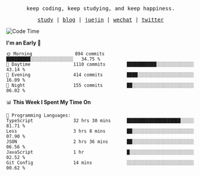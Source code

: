 <p align="center">
  <samp>
    <span>keep coding, keep studying, and keep happiness.</span>
  </samp>
</p>

<p align="center">
  <samp>
    <a href="https://github.com/ouduidui/fe-study">study</a> |
    <a href="https://deweyou.me">blog</a>  |
    <a href="https://juejin.cn/user/4309700183594366">juejin</a> |
    <a href="https://user-images.githubusercontent.com/54696834/165071004-6509e3f2-90c3-448c-9d92-3da42b0c2021.jpeg">wechat</a> |
    <a href="https://twitter.com/ouduidui">twitter</a>
  </samp>
</p>

<!--START_SECTION:waka-->
![Code Time](http://img.shields.io/badge/Code%20Time-3%2C026%20hrs%2029%20mins-blue)

**I'm an Early 🐤** 

```text
🌞 Morning                894 commits         █████████░░░░░░░░░░░░░░░░   34.75 % 
🌆 Daytime                1110 commits        ███████████░░░░░░░░░░░░░░   43.14 % 
🌃 Evening                414 commits         ████░░░░░░░░░░░░░░░░░░░░░   16.09 % 
🌙 Night                  155 commits         ██░░░░░░░░░░░░░░░░░░░░░░░   06.02 % 
```


📊 **This Week I Spent My Time On** 

```text
💬 Programming Languages: 
TypeScript               32 hrs 30 mins      ████████████████████░░░░░   81.71 % 
Less                     3 hrs 8 mins        ██░░░░░░░░░░░░░░░░░░░░░░░   07.90 % 
JSON                     2 hrs 36 mins       ██░░░░░░░░░░░░░░░░░░░░░░░   06.56 % 
JavaScript               1 hr                █░░░░░░░░░░░░░░░░░░░░░░░░   02.52 % 
Git Config               14 mins             ░░░░░░░░░░░░░░░░░░░░░░░░░   00.62 % 
```


<!--END_SECTION:waka-->
